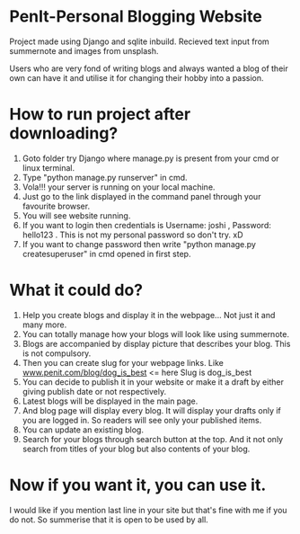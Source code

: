 # PenIt-Personal Blogging Website
 Project made using Django and sqlite inbuild. Recieved text input from summernote and images from unsplash. 
 
 Users who are very fond of writing blogs and always wanted a blog of their own can have it and utilise it for changing their hobby into a passion.
 
 
 
 # How to run project after downloading?
 1. Goto folder try Django where manage.py is present from your cmd or linux terminal.
 2. Type "python manage.py runserver" in cmd.
 3. Vola!!! your server is running on your local machine. 
 4. Just go to the link displayed in the command panel through your favourite browser.
 5. You will see website running.
 6. If you want to login then credentials is 
         Username: joshi ,
         Password: hello123 .
    This is not my personal password so don't try. xD
 7. If you want to change password then write "python manage.py createsuperuser" in cmd opened in first step.
 
 
 # What it could do?
 1. Help you create blogs and display it in the webpage... Not just it and many more.
 2. You can totally manage how your blogs will look like using summernote.
 3. Blogs are accompanied by display picture that describes your blog. This is not compulsory.
 4. Then you can create slug for your webpage links. Like www.penit.com/blog/dog_is_best  <= here Slug is dog_is_best
 5. You can decide to publish it in your website or make it a draft by either giving publish date or not respectively.
 6. Latest blogs will be displayed in the main page.
 7. And blog page will display every blog. It will display your drafts only if you are logged in. So readers will see only your published items.
 8. You can update an existing blog.
 9. Search for your blogs through search button at the top. And it not only search from titles of your blog but also contents of your blog.


 # Now if you want it, you can use it.
 I would like if you mention last line in your site but that's fine with me if you do not. So summerise that it is open to be used by all.

